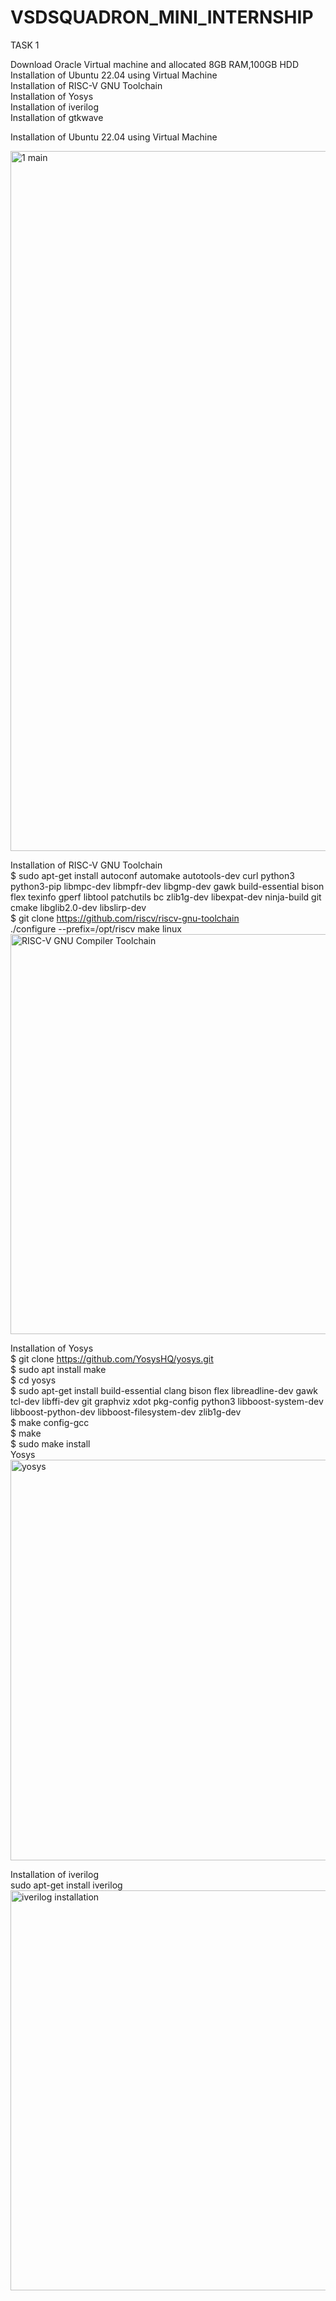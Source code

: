 # VSDSQUADRON_MINI_INTERNSHIP
TASK 1  

Download Oracle Virtual machine and allocated 8GB RAM,100GB HDD   
Installation of Ubuntu 22.04 using Virtual Machine  
Installation of RISC-V GNU Toolchain  
Installation of Yosys  
Installation of iverilog  
Installation of gtkwave    

Installation of Ubuntu 22.04 using Virtual Machine

<img width="1120" alt="1 main" src="https://github.com/KeerthiPatil/VSDSQUADRON_MINI_INTERNSHIP/assets/167600409/7b4f8c57-2441-4bb9-a018-a6742ed2f1f2">  



Installation of RISC-V GNU Toolchain    
$ sudo apt-get install autoconf automake autotools-dev curl python3 python3-pip libmpc-dev libmpfr-dev libgmp-dev gawk build-essential bison flex texinfo gperf libtool patchutils bc zlib1g-dev libexpat-dev ninja-build git cmake libglib2.0-dev libslirp-dev  
$ git clone https://github.com/riscv/riscv-gnu-toolchain  
./configure --prefix=/opt/riscv
make linux  
<img width="640" alt="RISC-V GNU Compiler Toolchain" src="https://github.com/KeerthiPatil/VSDSQUADRON_MINI_INTERNSHIP/assets/167600409/7e6d2933-1ecc-408a-8bcf-57380067b6f6">  

Installation of Yosys   
$ git clone https://github.com/YosysHQ/yosys.git  
$ sudo apt install make   
$ cd yosys  
$ sudo apt-get install build-essential clang bison flex 
    libreadline-dev gawk tcl-dev libffi-dev git
    graphviz xdot pkg-config python3 libboost-system-dev 
    libboost-python-dev libboost-filesystem-dev zlib1g-dev  
$ make config-gcc  
$ make   
$ sudo make install  
Yosys    
<img width="641" alt="yosys" src="https://github.com/KeerthiPatil/VSDSQUADRON_MINI_INTERNSHIP/assets/167600409/8d16b628-0161-430e-b0fa-e3cd4be44ad2">  

Installation of iverilog   
sudo apt-get install iverilog  <img width="640" alt="iverilog installation" src="https://github.com/KeerthiPatil/VSDSQUADRON_MINI_INTERNSHIP/assets/167600409/89c9a9a7-344e-4f25-93f2-2a8f92a52943">
  
  


